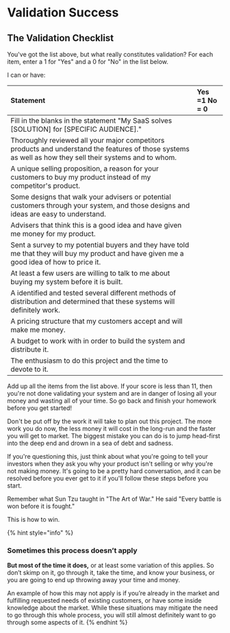 # Validation Success

## The Validation Checklist

You've got the list above, but what really constitutes validation? For each item, enter a 1 for "Yes" and a 0 for "No" in the list below.

I can or have:

| Statement | Yes =1  No = 0 |
| :--- | :--- |
| Fill in the blanks in the statement "My SaaS solves \[SOLUTION\] for \[SPECIFIC AUDIENCE\]." |  |
| Thoroughly reviewed all your major competitors products and understand the features of those systems as well as how they sell their systems and to whom.  |  |
| A unique selling proposition, a reason for your customers to buy my product instead of my competitor's product. |  |
| Some designs that walk your advisers or potential customers through your system, and those designs and ideas are easy to understand. |  |
| Advisers that think this is a good idea and have given me money for my product. |  |
| Sent a survey to my potential buyers and they have told me that they will buy my product and have given me a good idea of how to price it. |  |
| At least a few users are willing to talk to me about buying my system before it is built. |  |
| A identified and tested several different methods of distribution and determined that these systems will definitely work. |  |
| A pricing structure that my customers accept and will make me money. |  |
| A budget to work with in order to build the system and distribute it. |  |
| The enthusiasm to do this project and the time to devote to it. |  |

Add up all the items from the list above. If your score is less than 11, then you're not done validating your system and are in danger of losing all your money and wasting all of your time. So go back and finish your homework before you get started!

Don't be put off by the work it will take to plan out this project. The more work you do now, the less money it will cost in the long-run and the faster you will get to market. The biggest mistake you can do is to jump head-first into the deep end and drown in a sea of debt and sadness. 

If you're questioning this, just think about what you're going to tell your investors when they ask you why your product isn't selling or why you're not making money. It's going to be a pretty hard conversation, and it can be resolved before you ever get to it if you'll follow these steps before you start.

Remember what Sun Tzu taught in "The Art of War." He said "Every battle is won before it is fought."  

This is how to win.

{% hint style="info" %}
### **Sometimes this process does**n’t apply

**But most of the time it does,** or at least some variation of this applies. So don’t skimp on it, go through it, take the time, and know your business, or you are going to end up throwing away your time and money.

An example of how this may not apply is if you’re already in the market and fulfilling requested needs of existing customers, or have some inside knowledge about the market. While these situations may mitigate the need to go through this whole process, you will still almost definitely want to go through some aspects of it.
{% endhint %}

